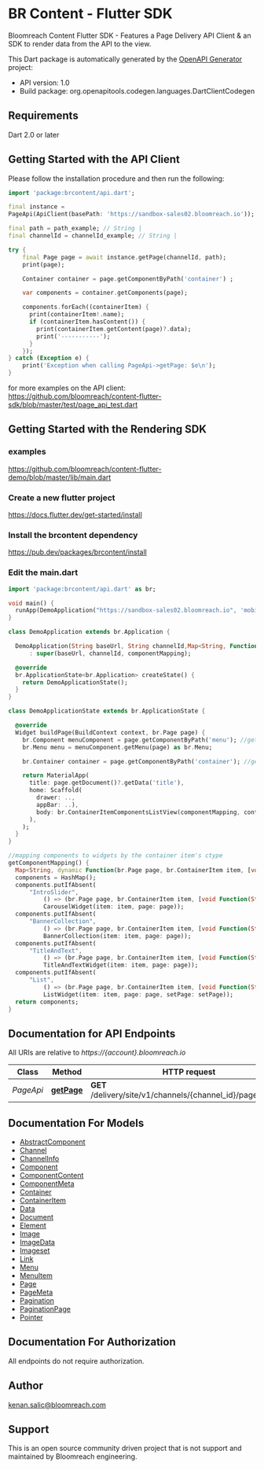 # BR Content - Flutter SDK
Bloomreach Content Flutter SDK - Features a Page Delivery API Client & an SDK to render data from the API to the view.

This Dart package is automatically generated by the [OpenAPI Generator](https://openapi-generator.tech) project:

- API version: 1.0
- Build package: org.openapitools.codegen.languages.DartClientCodegen

## Requirements

Dart 2.0 or later

## Getting Started with the API Client

Please follow the installation procedure and then run the following:

```dart
import 'package:brcontent/api.dart';

final instance =
PageApi(ApiClient(basePath: 'https://sandbox-sales02.bloomreach.io'));

final path = path_example; // String | 
final channelId = channelId_example; // String | 

try {
    final Page page = await instance.getPage(channelId, path);
    print(page);

    Container container = page.getComponentByPath('container') ;

    var components = container.getComponents(page);

    components.forEach((containerItem) {
      print(containerItem!.name);
      if (containerItem.hasContent()) {
        print(containerItem.getContent(page)?.data);
        print('-----------');
      }
    });
} catch (Exception e) {
    print('Exception when calling PageApi->getPage: $e\n');
}

```
for more examples on the API client: https://github.com/bloomreach/content-flutter-sdk/blob/master/test/page_api_test.dart

## Getting Started with the Rendering SDK

### examples

https://github.com/bloomreach/content-flutter-demo/blob/master/lib/main.dart

### Create a new flutter project

https://docs.flutter.dev/get-started/install

### Install the brcontent dependency

https://pub.dev/packages/brcontent/install

### Edit the main.dart

```dart
import 'package:brcontent/api.dart' as br;

void main() {
  runApp(DemoApplication("https://sandbox-sales02.bloomreach.io", 'mobile-native-demo', getComponentMapping()));
}

class DemoApplication extends br.Application {

  DemoApplication(String baseUrl, String channelId,Map<String, Function(br.Page page, br.ContainerItem item, [void Function(String newPath)? setPage])> componentMapping)
      : super(baseUrl, channelId, componentMapping);

  @override
  br.ApplicationState<br.Application> createState() {
    return DemoApplicationState();
  }
}

class DemoApplicationState extends br.ApplicationState {

  @override
  Widget buildPage(BuildContext context, br.Page page) {
    br.Component menuComponent = page.getComponentByPath('menu'); //get the menu
    br.Menu menu = menuComponent.getMenu(page) as br.Menu;

    br.Container container = page.getComponentByPath('container'); //get a container component by path

    return MaterialApp(
      title: page.getDocument()?.getData('title'),
      home: Scaffold(
        drawer: ..,
        appBar: ..),
        body: br.ContainerItemComponentsListView(componentMapping, container, page, setPage), //this will render eacht container item component in a listview
      ),
    );
  }
}

//mapping components to widgets by the container item's ctype
getComponentMapping() {
  Map<String, dynamic Function(br.Page page, br.ContainerItem item, [void Function(String newPath)? setPage])>
  components = HashMap();
  components.putIfAbsent(
      "IntroSlider",
          () => (br.Page page, br.ContainerItem item, [void Function(String newPath)? setPage]) =>
          CarouselWidget(item: item, page: page));
  components.putIfAbsent(
      "BannerCollection",
          () => (br.Page page, br.ContainerItem item, [void Function(String newPath)? setPage]) =>
          BannerCollection(item: item, page: page));
  components.putIfAbsent(
      "TitleAndText",
          () => (br.Page page, br.ContainerItem item, [void Function(String newPath)? setPage]) =>
          TitleAndTextWidget(item: item, page: page));
  components.putIfAbsent(
      "List",
          () => (br.Page page, br.ContainerItem item, [void Function(String newPath)? setPage]) =>
          ListWidget(item: item, page: page, setPage: setPage));
  return components;
}

```

## Documentation for API Endpoints

All URIs are relative to *https://{account}.bloomreach.io*

Class | Method | HTTP request | Description
------------ | ------------- | ------------- | -------------
*PageApi* | [**getPage**](doc//PageApi.md#getpage) | **GET** /delivery/site/v1/channels/{channel_id}/pages/{path} | Get Page by path


## Documentation For Models

 - [AbstractComponent](doc//AbstractComponent.md)
 - [Channel](doc//Channel.md)
 - [ChannelInfo](doc//ChannelInfo.md)
 - [Component](doc//Component.md)
 - [ComponentContent](doc//ComponentContent.md)
 - [ComponentMeta](doc//ComponentMeta.md)
 - [Container](doc//Container.md)
 - [ContainerItem](doc//ContainerItem.md)
 - [Data](doc//Data.md)
 - [Document](doc//Document.md)
 - [Element](doc//Element.md)
 - [Image](doc//Image.md)
 - [ImageData](doc//ImageData.md)
 - [Imageset](doc//Imageset.md)
 - [Link](doc//Link.md)
 - [Menu](doc//Menu.md)
 - [MenuItem](doc//MenuItem.md)
 - [Page](doc//Page.md)
 - [PageMeta](doc//PageMeta.md)
 - [Pagination](doc//Pagination.md)
 - [PaginationPage](doc//PaginationPage.md)
 - [Pointer](doc//Pointer.md)


## Documentation For Authorization

 All endpoints do not require authorization.


## Author

kenan.salic@bloomreach.com

## Support

This is an open source community driven project that is not support and maintained by Bloomreach engineering.

